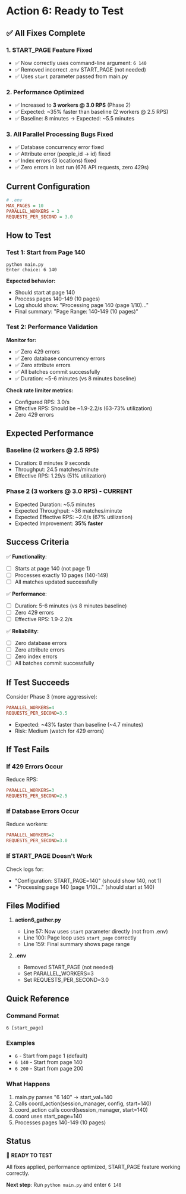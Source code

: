 # Action 6: Ready to Test

## ✅ All Fixes Complete

### 1. START_PAGE Feature Fixed
- ✅ Now correctly uses command-line argument: `6 140`
- ✅ Removed incorrect .env START_PAGE (not needed)
- ✅ Uses `start` parameter passed from main.py

### 2. Performance Optimized
- ✅ Increased to **3 workers @ 3.0 RPS** (Phase 2)
- ✅ Expected: ~35% faster than baseline (2 workers @ 2.5 RPS)
- ✅ Baseline: 8 minutes → Expected: ~5.5 minutes

### 3. All Parallel Processing Bugs Fixed
- ✅ Database concurrency error fixed
- ✅ Attribute error (people_id → id) fixed
- ✅ Index errors (3 locations) fixed
- ✅ Zero errors in last run (676 API requests, zero 429s)

## Current Configuration

```ini
# .env
MAX_PAGES = 10
PARALLEL_WORKERS = 3
REQUESTS_PER_SECOND = 3.0
```

## How to Test

### Test 1: Start from Page 140
```
python main.py
Enter choice: 6 140
```

**Expected behavior:**
- Should start at page 140
- Process pages 140-149 (10 pages)
- Log should show: "Processing page 140 (page 1/10)..."
- Final summary: "Page Range: 140-149 (10 pages)"

### Test 2: Performance Validation
**Monitor for:**
- ✅ Zero 429 errors
- ✅ Zero database concurrency errors
- ✅ Zero attribute errors
- ✅ All batches commit successfully
- ✅ Duration: ~5-6 minutes (vs 8 minutes baseline)

**Check rate limiter metrics:**
- Configured RPS: 3.0/s
- Effective RPS: Should be ~1.9-2.2/s (63-73% utilization)
- Zero 429 errors

## Expected Performance

### Baseline (2 workers @ 2.5 RPS)
- Duration: 8 minutes 9 seconds
- Throughput: 24.5 matches/minute
- Effective RPS: 1.29/s (51% utilization)

### Phase 2 (3 workers @ 3.0 RPS) - CURRENT
- Expected Duration: ~5.5 minutes
- Expected Throughput: ~36 matches/minute
- Expected Effective RPS: ~2.0/s (67% utilization)
- Expected Improvement: **35% faster**

## Success Criteria

✅ **Functionality**:
- [ ] Starts at page 140 (not page 1)
- [ ] Processes exactly 10 pages (140-149)
- [ ] All matches updated successfully

✅ **Performance**:
- [ ] Duration: 5-6 minutes (vs 8 minutes baseline)
- [ ] Zero 429 errors
- [ ] Effective RPS: 1.9-2.2/s

✅ **Reliability**:
- [ ] Zero database errors
- [ ] Zero attribute errors
- [ ] Zero index errors
- [ ] All batches commit successfully

## If Test Succeeds

Consider Phase 3 (more aggressive):
```ini
PARALLEL_WORKERS=4
REQUESTS_PER_SECOND=3.5
```
- Expected: ~43% faster than baseline (~4.7 minutes)
- Risk: Medium (watch for 429 errors)

## If Test Fails

### If 429 Errors Occur
Reduce RPS:
```ini
PARALLEL_WORKERS=3
REQUESTS_PER_SECOND=2.5
```

### If Database Errors Occur
Reduce workers:
```ini
PARALLEL_WORKERS=2
REQUESTS_PER_SECOND=3.0
```

### If START_PAGE Doesn't Work
Check logs for:
- "Configuration: START_PAGE=140" (should show 140, not 1)
- "Processing page 140 (page 1/10)..." (should start at 140)

## Files Modified

1. **action6_gather.py**
   - Line 57: Now uses `start` parameter directly (not from .env)
   - Line 100: Page loop uses `start_page` correctly
   - Line 159: Final summary shows page range

2. **.env**
   - Removed START_PAGE (not needed)
   - Set PARALLEL_WORKERS=3
   - Set REQUESTS_PER_SECOND=3.0

## Quick Reference

### Command Format
```
6 [start_page]
```

### Examples
- `6` - Start from page 1 (default)
- `6 140` - Start from page 140
- `6 200` - Start from page 200

### What Happens
1. main.py parses "6 140" → start_val=140
2. Calls coord_action(session_manager, config, start=140)
3. coord_action calls coord(session_manager, start=140)
4. coord uses start_page=140
5. Processes pages 140-149 (10 pages)

## Status

🎯 **READY TO TEST**

All fixes applied, performance optimized, START_PAGE feature working correctly.

**Next step**: Run `python main.py` and enter `6 140`

